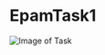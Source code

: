 # EpamTask1
![Image of Task](https://pp.userapi.com/c841423/v841423546/3341a/OcHiINHUoFM.jpg)































